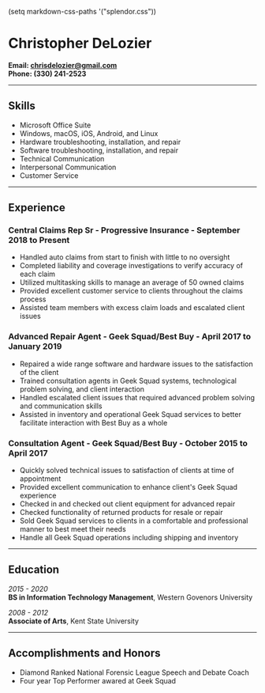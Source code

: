 (setq markdown-css-paths '("splendor.css"))

# Christopher DeLozier

**Email: <chrisdelozier@gmail.com>**  
**Phone: (330) 241-2523**

---

## Skills
 * Microsoft Office Suite
 * Windows, macOS, iOS, Android, and Linux
 * Hardware troubleshooting, installation, and repair
 * Software troubleshooting, installation, and repair
 * Technical Communication
 * Interpersonal Communication
 * Customer Service  

---
## Experience

### **Central Claims Rep Sr** - Progressive Insurance - September 2018 to Present

* Handled auto claims from start to finish with little to no oversight
* Completed liability and coverage investigations to verify accuracy of each claim
* Utilized multitasking skills to manage an average of 50 owned claims
* Provided excellent customer service to clients throughout the claims process
* Assisted team members with excess claim loads and escalated client issues

### **Advanced Repair Agent** - Geek Squad/Best Buy - April 2017 to January 2019

* Repaired a wide range software and hardware issues to the satisfaction of the client
* Trained consultation agents in Geek Squad systems, technological problem solving, and client interaction
* Handled escalated client issues that required advanced problem solving and communication skills
* Assisted in inventory and operational Geek Squad services to better facilitate interaction with Best Buy as a whole

### **Consultation Agent** - Geek Squad/Best Buy - October 2015 to April 2017

* Quickly solved technical issues to satisfaction of clients at time of appointment
* Provided excellent communication to enhance client's Geek Squad experience
* Checked in and checked out client equipment for advanced repair
* Checked functionality of returned products for resale or repair
* Sold Geek Squad services to clients in a comfortable and professional manner to best meet their needs
* Handle all Geek Squad operations including shipping and inventory

---

## Education
*2015 - 2020*  
**BS in Information Technology Management**, Western Govenors University  
  
*2008 - 2012*  
**Associate of Arts**, Kent State University

---

## Accomplishments and Honors

* Diamond Ranked National Forensic League Speech and Debate Coach
* Four year Top Performer awared at Geek Squad